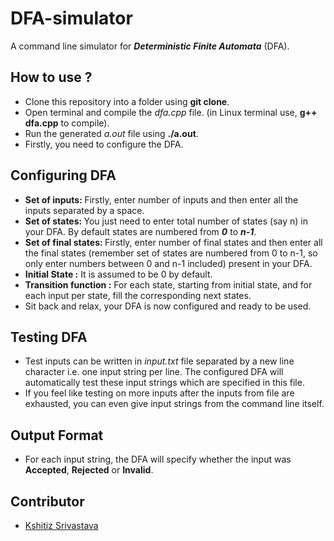 # DFA-simulator
A command line simulator for <b>_Deterministic Finite Automata_</b> (DFA).

## How to use ?
* Clone this repository into a folder using <b>git clone</b>.
* Open terminal and compile the _dfa.cpp_ file. (in Linux terminal use, <b>g++ dfa.cpp</b> to compile).
* Run the generated _a.out_ file using <b>./a.out</b>.
* Firstly, you need to configure the DFA.

## Configuring DFA
* <b>Set of inputs: </b> Firstly, enter number of inputs and then enter all the inputs separated by a space.
* <b>Set of states: </b> You just need to enter total number of states (say n) in your DFA. By default states are numbered from <b>_0_</b> to <b>_n-1_</b>.
* <b>Set of final states: </b> Firstly, enter number of final states and then enter all the final states (remember set of states are numbered from 0 to n-1, so only enter numbers between 0 and n-1 included) present in your DFA.
* <b>Initial State :</b> It is assumed to be 0 by default.
* <b>Transition function :</b> For each state, starting from initial state, and for each input per state, fill the corresponding next states.
* Sit back and relax, your DFA is now configured and ready to be used.

## Testing DFA
* Test inputs can be written in _input.txt_ file separated by a new line character i.e. one input string per line. The configured DFA will automatically test these input strings which are specified in this file.
* If you feel like testing on more inputs after the inputs from file are exhausted, you can even give input strings from the command line itself.

## Output Format 
* For each input string, the DFA will specify whether the input was <b>Accepted</b>, <b>Rejected</b> or <b>Invalid</b>.

## Contributor
* <a href="https://github.com/pirateksh/">Kshitiz Srivastava</a>

